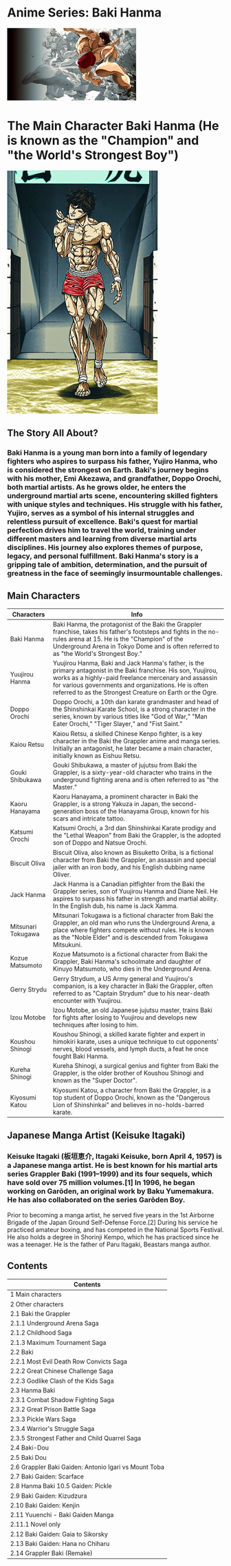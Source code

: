 # Anime Series: Baki Hanma

![Baki1!](Baki1.jpg)


# The Main Character Baki Hanma (He is known as the "Champion" and "the World's Strongest Boy")
![Baki1!](Baki2.jpg)

## The Story All About?
### Baki Hanma is a young man born into a family of legendary fighters who aspires to surpass his father, Yujiro Hanma, who is considered the strongest on Earth. Baki's journey begins with his mother, Emi Akezawa, and grandfather, Doppo Orochi, both martial artists. As he grows older, he enters the underground martial arts scene, encountering skilled fighters with unique styles and techniques. His struggle with his father, Yujiro, serves as a symbol of his internal struggles and relentless pursuit of excellence. Baki's quest for martial perfection drives him to travel the world, training under different masters and learning from diverse martial arts disciplines. His journey also explores themes of purpose, legacy, and personal fulfillment. Baki Hanma's story is a gripping tale of ambition, determination, and the pursuit of greatness in the face of seemingly insurmountable challenges.

## Main Characters
|Characters|Info|
|----------|----|
|Baki Hanma| Baki Hanma, the protagonist of the Baki the Grappler franchise, takes his father's footsteps and fights in the no-rules arena at 15. He is the "Champion" of the Underground Arena in Tokyo Dome and is often referred to as "the World's Strongest Boy."|
|Yuujirou Hanma| Yuujirou Hanma, Baki and Jack Hanma's father, is the primary antagonist in the Baki franchise. His son, Yuujirou, works as a highly-paid freelance mercenary and assassin for various governments and organizations. He is often referred to as the Strongest Creature on Earth or the Ogre.|
|Doppo Orochi| Doppo Orochi, a 10th dan karate grandmaster and head of the Shinshinkai Karate School, is a strong character in the series, known by various titles like "God of War," "Man Eater Orochi," "Tiger Slayer," and "Fist Saint."|
|Kaiou Retsu| Kaiou Retsu, a skilled Chinese Kenpo fighter, is a key character in the Baki the Grappler anime and manga series. Initially an antagonist, he later became a main character, initially known as Eishuu Retsu.|
|Gouki Shibukawa| Gouki Shibukawa, a master of jujutsu from Baki the Grappler, is a sixty-year-old character who trains in the underground fighting arena and is often referred to as "the Master."|
|Kaoru Hanayama| Kaoru Hanayama, a prominent character in Baki the Grappler, is a strong Yakuza in Japan, the second-generation boss of the Hanayama Group, known for his scars and intricate tattoo.|
|Katsumi Orochi| Katsumi Orochi, a 3rd dan Shinshinkai Karate prodigy and the "Lethal Weapon" from Baki the Grappler, is the adopted son of Doppo and Natsue Orochi.|
|Biscuit Oliva| Biscuit Oliva, also known as Bisuketto Oriba, is a fictional character from Baki the Grappler, an assassin and special jailer with an iron body, and his English dubbing name Oliver.|
|Jack Hanma| Jack Hanma is a Canadian pitfighter from the Baki the Grappler series, son of Yuujirou Hanma and Diane Neil. He aspires to surpass his father in strength and martial ability. In the English dub, his name is Jack Xamma.|
|Mitsunari Tokugawa| Mitsunari Tokugawa is a fictional character from Baki the Grappler, an old man who runs the Underground Arena, a place where fighters compete without rules. He is known as the "Noble Elder" and is descended from Tokugawa Mitsukuni.|
|Kozue Matsumoto| Kozue Matsumoto is a fictional character from Baki the Grappler, Baki Hanma's schoolmate and daughter of Kinuyo Matsumoto, who dies in the Underground Arena.|
|Gerry Strydu| Gerry Strydum, a US Army general and Yuujirou's companion, is a key character in Baki the Grappler, often referred to as "Captain Strydum" due to his near-death encounter with Yuujirou.|
|Izou Motobe| Izou Motobe, an old Japanese jujutsu master, trains Baki for fights after losing to Yuujirou and develops new techniques after losing to him.|
|Koushou Shinogi| Koushou Shinogi, a skilled karate fighter and expert in himokiri karate, uses a unique technique to cut opponents' nerves, blood vessels, and lymph ducts, a feat he once fought Baki Hanma.|
|Kureha Shinogi| Kureha Shinogi, a surgical genius and fighter from Baki the Grappler, is the older brother of Koushou Shinogi and known as the "Super Doctor".|
|Kiyosumi Katou| Kiyosumi Katou, a character from Baki the Grappler, is a top student of Doppo Orochi, known as the "Dangerous Lion of Shinshinkai" and believes in no-holds-barred karate.|

## Japanese Manga Artist (Keisuke Itagaki)
### Keisuke Itagaki (板垣恵介, Itagaki Keisuke, born April 4, 1957) is a Japanese manga artist. He is best known for his martial arts series Grappler Baki (1991–1999) and its four sequels, which have sold over 75 million volumes.[1] In 1996, he began working on Garōden, an original work by Baku Yumemakura. He has also collaborated on the series Garōden Boy.
Prior to becoming a manga artist, he served five years in the 1st Airborne Brigade of the Japan Ground Self-Defense Force.[2] During his service he practiced amateur boxing, and has competed in the National Sports Festival. He also holds a degree in Shorinji Kempo, which he has practiced since he was a teenager.
He is the father of Paru Itagaki, Beastars manga author.

## Contents
|Contents|
|--------|
|1	Main characters|
|2	Other characters|
|2.1	Baki the Grappler|
|2.1.1	Underground Arena Saga|
|2.1.2	Childhood Saga|
|2.1.3	Maximum Tournament Saga|
|2.2	Baki|
|2.2.1	Most Evil Death Row Convicts Saga|
|2.2.2	Great Chinese Challenge Saga|
|2.2.3	Godlike Clash of the Kids Saga|
|2.3	Hanma Baki|
|2.3.1	Combat Shadow Fighting Saga|
|2.3.2	Great Prison Battle Saga|
|2.3.3	Pickle Wars Saga|
|2.3.4	Warrior's Struggle Saga|
|2.3.5	Strongest Father and Child Quarrel Saga|
|2.4	Baki-Dou|
|2.5	Baki Dou|
|2.6	Grappler Baki Gaiden: Antonio Igari vs Mount Toba|
|2.7	Baki Gaiden: Scarface|
|2.8	Hanma Baki 10.5 Gaiden: Pickle|
|2.9	Baki Gaiden: Kizudzura|
|2.10	Baki Gaiden: Kenjin|
|2.11	Yuuenchi - Baki Gaiden Manga|
|2.11.1	Novel only|
|2.12	Baki Gaiden: Gaia to Sikorsky|
|2.13	Baki Gaiden: Hana no Chiharu|
|2.14	Grappler Baki (Remake)|




